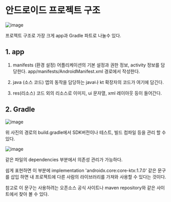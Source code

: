# 안드로이드 프로젝트 구조

![image](https://user-images.githubusercontent.com/105768122/219377376-73d8d08a-552e-4369-a8ad-711180b1cce5.png)

프로젝트 구조로 가장 크게
app과 Gradle 파트로 나눌수 있다.

## 1. app
  1. manifests (환경 설정)
  어플리케이션의 기본 설정과 권한 정보, activity 정보를 담당한다.
  app/manifests/AndroidManifest.xml 경로에서 작성한다.

  2. java (소스 코드)
  앱의 동작을 담당하는 java나 kt 확장자의 코드가 여기에 담긴다.

  3. res(리소스)
  코드 외의 리소스로 이미지, ui 문자열, xml 레이아웃 등이 들어간다.

## 2. Gradle

  ![image](https://user-images.githubusercontent.com/105768122/219381524-41f718b0-782f-437b-85e1-2aca82a96e5f.png)
  
  위 사진의 경로의 build.gradle에서 SDK버전이나 테스트, 빌드 컴파일 등을 관리 할 수 있다.
  
  
  
  ![image](https://user-images.githubusercontent.com/105768122/219385278-811a00ed-c185-43be-83eb-bd524e2bfc95.png)
  
  같은 파일의 dependencies 부분에서 의존성 관리가 가능하다.
 
  쉽게 표현하면 이 부분에 implementation 'androidx.core:core-ktx:1.7.0' 같은 문구를 삽입 하면 
  내 프로젝트에 다른 사람의 라이브러리를 가져와 사용할 수 있다는 것이다.
  
  참고로 이 문구는 사용하려는 오픈소스 공식 사이트나 maven repository와 같은 사이트에서 찾아 볼 수 있다.
